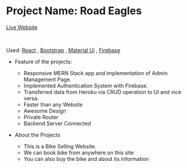 # Project Name: Road Eagles #
[Live Website](https://road-eagles.web.app/)

<br/>

Used: [React](http://www.react.com/ ) ,  [Bootstrap](http://getbootstrap.com) , [Material Ui](http://mui.com) , [Firebase](http://firebase.com)
<br/>
* Feature of the projects:
    * Responsive MERN Stack app and implementation of Admin Management Page.
    * Implemented Authentication System with Firebase.
    * Transferred data from Heroku via CRUD operation to UI and vice versa.
    * Faster than any Website
    * Awesome Design
    * Private Router
    * Backend Server Connected


* About the Projects
    * This is a Bike Selling Website.
    * We can book bike from anywhere on this site
    * You can also buy the bike and about its information

